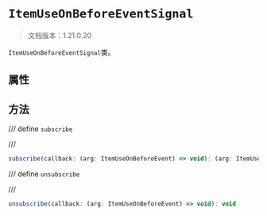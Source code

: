 # `ItemUseOnBeforeEventSignal`

> 文档版本：1.21.0.20

`ItemUseOnBeforeEventSignal`类。

## 属性

## 方法

/// define
`subscribe`


///

```js
subscribe(callback: (arg: ItemUseOnBeforeEvent) => void): (arg: ItemUseOnBeforeEvent) => void
```


/// define
`unsubscribe`


///

```js
unsubscribe(callback: (arg: ItemUseOnBeforeEvent) => void): void
```

